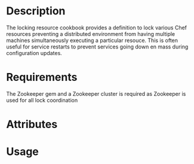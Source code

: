 Description
===========
The locking resource cookbook provides a definition to lock various Chef resources preventing a distributed environment from having multiple machines simultaneously executing a particular resouce. This is often useful for service restarts to prevent services going down en mass during configuration updates.

Requirements
============
The Zookeeper gem and a Zookeeper cluster is required as Zookeeper is used for all lock coordination

Attributes
==========

Usage
=====

